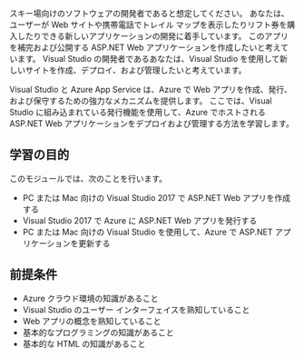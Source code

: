 スキー場向けのソフトウェアの開発者であると想定してください。 あなたは、ユーザーが Web サイトや携帯電話でトレイル マップを表示したりリフト券を購入したりできる新しいアプリケーションの開発に着手しています。 このアプリを補完および公開する ASP.NET Web アプリケーションを作成したいと考えています。 Visual Studio の開発者であるあなたは、Visual Studio を使用して新しいサイトを作成、デプロイ、および管理したいと考えています。

Visual Studio と Azure App Service は、Azure で Web アプリを作成、発行、および保守するための強力なメカニズムを提供します。 ここでは、Visual Studio に組み込まれている発行機能を使用して、Azure でホストされる ASP.NET Web アプリケーションをデプロイおよび管理する方法を学習します。

## <a name="learning-objectives"></a>学習の目的

このモジュールでは、次のことを行います。

- PC または Mac 向けの Visual Studio 2017 で ASP.NET Web アプリを作成する
- Visual Studio 2017 で Azure に ASP.NET Web アプリを発行する
- PC または Mac 向けの Visual Studio を使用して、Azure で ASP.NET アプリケーションを更新する

## <a name="prerequisites"></a>前提条件

- Azure クラウド環境の知識があること
- Visual Studio のユーザー インターフェイスを熟知していること
- Web アプリの概念を熟知していること
- 基本的なプログラミングの知識があること
- 基本的な HTML の知識があること
